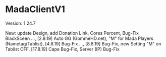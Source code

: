 # MadaClientV1

Version: 1.24.7

New: update Design, add Donation Link, Cores Percent, Bug-Fix BlackSceen ..., [2.8.19] Auto GG (GommeHD.net), "M" for Mada Players (Nametag/Tablist), [4.8.19] Bug-Fix ..., [8.8.19] Bug-Fix, new Setting "M" on Tablist OFF, [17.8.19] Cape Bug-Fix, Server (IP) Bug-Fix